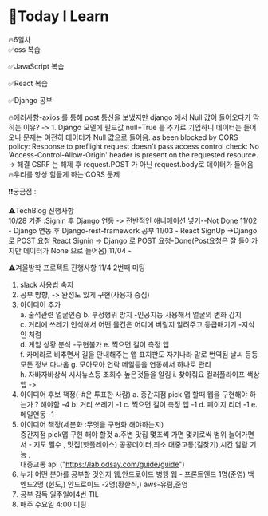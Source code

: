 
# 🎃Today I Learn  
🔥6일차  
✅css 복습  

  

✅JavaScript 복습  

✅React 복습  

✅Django 공부  




🔥에러사항-axios 를 통해 post 통신을 보냈지만 django 에서 Null 값이 들어오다가 막히는 이유? -> 1. Django 모델에 필드값 null=True 를 추가로 기입하니 데이터는 들어오나 문제는 여전히 데이터가 Null 값으로 들어옴.
as been blocked by CORS policy: Response to preflight request doesn't pass access control check: No 'Access-Control-Allow-Origin' header is present on the requested resource.
-> 해결 CSRF 는 해제 후 request.POST 가 아닌 request.body로 데이터가 들어옴
🔥우리를 항상 힘들게 하는 CORS 문제



❗️❗️궁금점 : 

⚠️TechBlog 진행사항  
10/28 기준 :Signin  후 Django 연동 -> 전반적인 애니메이션 넣기--Not Done
11/02 - Django 연동 후 Django-rest-framework 공부
11/03 - React SignUp ->Django 로 POST 요청 React Signin -> Django 로 POST 요청-Done(Post요청은 잘 들어가지만 데이터가 None 으로 들어옴)
11/04 - 

⚠️겨울방학 프로젝트 진행사항 
11/4 2번째 미팅  
1. slack 사용법 숙지  
2. 공부 방향, -> 완성도 있게 구현(사용자 중심)
3. 아이디어 추가  
    a. 출석관련 얼굴인증 
    b. 부정행위 방지 -인공지능 사용해서 얼굴의 변화 감지  
    c. 거리에 쓰레기 인식해서 어떤 물건은 어디에 버릴지 알려주고 등급매기기 -지식인 처럼  
    d. 게임 상황 분석 -구현불가
    e. 찍으면 길이 측정 앱  
    f. 카메라로 비추면서 길을 안내해주는 앱 표지판도 자기나라 말로 번역됨 날씨 등등 모든 정보 다나옴
    g. 모아모아 연락 메일등을 연동해서 하나로 관리  
    h. 자바자바상식 시사뉴스등 조회수 높은것들을 알림
    i. 찾아줘요 컬러풀라이프 색상앱 ->
4. 아이디어 후보 책정(-#은 투표한 사람)
    a. 중간지점 pick 앱 할때 웹을 구현해야 하는가 ? 해야함  -4
    b. 거리 쓰레기 -1
    c. 찍으면 길이 측정 앱 -1
    d. 페이지 리더 -1
    e. 메일연동 -1
5. 아이디어 책정(세분화 :무엇을 구현화 해야하는지)  
    중간지점 pick앱
        구현 해야 할것 
            a.주변 맛집 몇초씩 가면 몇키로씩 범위 늘어가면서 - 지도 필수 , 맛집(핫플레이스) 공공데이터,최소 대중교통(길찾기),시간 알람 기능 ,  
            대중교통 api ("https://lab.odsay.com/guide/guide")
6. 누가 어떤 분야를 공부할 것인지
    웹,안드로이드 병행
            웹 - 프론트엔드 1명(준영) 백엔드2명 (현도,)
            안드로이드 -2명(황한식,)
            aws-유림,준영
7. 공부 감독
    일주일에4번 TIL
8. 매주 수요일 4:00 미팅









